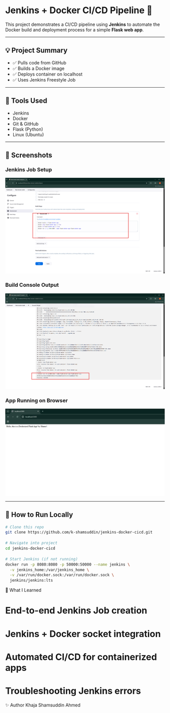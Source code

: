 # Jenkins + Docker CI/CD Pipeline 🚀

This project demonstrates a CI/CD pipeline using **Jenkins** to automate the Docker build and deployment process for a simple **Flask web app**.

---

## 💡 Project Summary

- ✅ Pulls code from GitHub
- ✅ Builds a Docker image
- ✅ Deploys container on localhost
- ✅ Uses Jenkins Freestyle Job

---

## 🧰 Tools Used

- Jenkins
- Docker
- Git & GitHub
- Flask (Python)
- Linux (Ubuntu)

---

## 📸 Screenshots

### Jenkins Job Setup
![Job Config](./Screenshots/config-cmd.png)

### Build Console Output
![Build Success](./Screenshots/build-success.png)

### App Running on Browser
![App Output](./Screenshots/browser-result.png)

---

## 🔁 How to Run Locally

```bash
# Clone this repo
git clone https://github.com/k-shamsuddin/jenkins-docker-cicd.git

# Navigate into project
cd jenkins-docker-cicd

# Start Jenkins (if not running)
docker run -p 8080:8080 -p 50000:50000 --name jenkins \
  -v jenkins_home:/var/jenkins_home \
  -v /var/run/docker.sock:/var/run/docker.sock \
  jenkins/jenkins:lts
```

🧠 What I Learned

# End-to-end Jenkins Job creation

# Jenkins + Docker socket integration

# Automated CI/CD for containerized apps

# Troubleshooting Jenkins errors

✨ Author
Khaja Shamsuddin Ahmed

